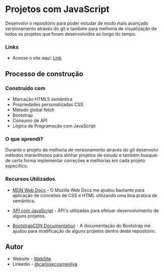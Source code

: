 # Projetos com JavaScript

Desenvolvi o repositório para poder estudar de modo mais avançado versionamento através do git e também para melhoria de visualização de todos os projetos que foram desenvolvidos ao longo do tempo.

### Links

-   Acesse o site aqui: [Link](https://carlosecosmesilva.github.io/js-projects/)

## Processo de construção

### Construído com

-   Marcação HTML5 semântica
-   Propriedades personalizadas CSS
-   Método global fetch
-   Bootstrap
-   Consumo de API
-   Lógica de Programação com JavaScript

### O que aprendi?

Durante o projeto de melhoria de versionamento através do git desenvolvi métodos maravilhosos para alinhar projetos de estudo e também busquei de certa forma implementar correções e melhorias em cada projeto especifico.

### Recursos Utilizados

-   [MDN Web Docs](https://developer.mozilla.org/pt-BR/docs/Web/CSS) - O Mozilla Web Docs me ajudou bastante para aplicação de conceitos de CSS e HTML utilizando uma boa prática de semântica.

-   [API com JavaScript](https://developer.mozilla.org/pt-BR/docs/Learn/JavaScript/Client-side_web_APIs) - API's utilizadas para efetuar desenvolvimento de alguns projetos.

-   [BootstrapCDN Documentation](https://getbootstrap.com/docs/4.1/getting-started/introduction/) - A documentação do Bootstrap me ajudou para modificação de alguns projetos dentro deste repositório.

## Autor

-   Website - [WebSite](https://carlosecosmesilva.github.io)
-   Linkedin - [@carlosecosmesilva](https://www.linkedin.com/in/carlosecdasilva/)
